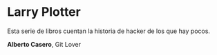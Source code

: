 # Larry Plotter

Esta serie de libros cuentan la historia de hacker de los que hay pocos.

**Alberto Casero**, Git Lover

